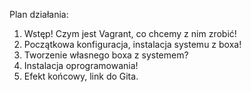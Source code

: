 Plan działania:

1. Wstęp! Czym jest Vagrant, co chcemy z nim zrobić!
1. Początkowa konfiguracja, instalacja systemu z boxa!
1. Tworzenie własnego boxa z systemem?
1. Instalacja oprogramowania!
1. Efekt końcowy, link do Gita.
